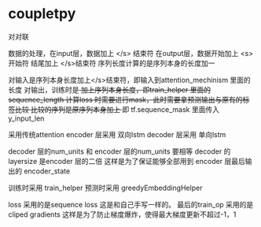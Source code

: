 # coupletpy
对对联

数据的处理，在input层，数据加上 \</s> 结束符
在output层，数据开始加上 \<s> 开始符 结尾加上 \</s>结束符
序列长度计算的是序列本身的长度加一

对输入是序列本身长度加上\</s>结束符，即输入到attention_mechinism 里面的长度
对输出，训练时是<s> 加上序列本身长度，即train_helper 里面的sequence_length
计算loss 时需要进行mask，此时需要拿预测输出与原有的标签比较 比较的序列是原序列本身加上 </s> 即 tf.sequence_mask 里面传入 y_input_len


采用传统attention
encoder 层采用 双向lstm
decoder 层采用 单向lstm

decoder 层的num_units 和 encoder 层的num_units 要相等 decoder 的layersize 是encoder 层的二倍
这样是为了保证能够全部用到 encoder 层最后输出的 encoder_state

训练时采用 train_helper 预测时采用 greedyEmbeddingHelper

loss 采用的是sequence loss 这是和自己手写一样的。
最后的train_op 采用的是 cliped gradients 这样是为了防止梯度爆炸，使得最大梯度更新不超过-1，1 
